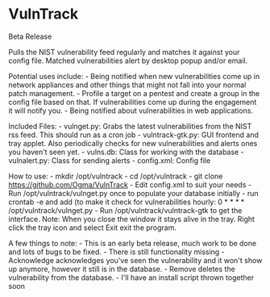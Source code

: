 # VulnTrack #
Beta Release

Pulls the NIST vulnerability feed regularly and matches it against your config file. 
Matched vulnerabilities alert by desktop popup and/or email.

Potential uses include:
	- Being notified when new vulnerabilities come up in network appliances and other things that might not fall into your normal patch management.
	- Profile a target on a pentest and create a group in the config file based on that.  If vulnerabilities come up during the engagement it will notify you.
	- Being notified about vulnerabilities in web applications.
	
Included Files:
	- vulnget.py: Grabs the latest vulnerabilities from the NIST rss feed.  This should run as a cron job
	- vulntrack-gtk.py: GUI frontend and tray applet.  Also periodically checks for new vulnerabilities and alerts ones you haven't seen yet.
	- vulns.db: Class for working with the database
	- vulnalert.py: Class for sending alerts
	- config.xml: Config file
	
How to use:
	- mkdir /opt/vulntrack
	- cd /opt/vulntrack
	- git clone https://github.com/Ogma/VulnTrack
	- Edit config.xml to suit your needs
	- Run /opt/vulntrack/vulnget.py once to populate your database initially
	- run crontab -e and add (to make it check for vulnerabilities hourly:
		0 * * * *  /opt/vulntrack/vulnget.py
	- Run /opt/vulntrack/vulntrack-gtk to get the interface.  Note: When you close the window it stays alive in the tray.  Right click the tray icon and select Exit exit the program.
	

A few things to note:
	- This is an early beta release, much work to be done and lots of bugs to be fixed.
	- There is still functionality missing
	- Acknowledge acknowledges you've seen the vulnerability and it won't show up anymore, however it still is in the database.
	- Remove deletes the vulnerability from the database.
	- I'll have an install script thrown together soon
